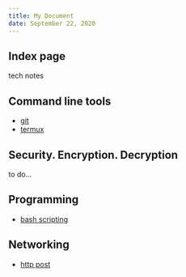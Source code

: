 ```yaml
---
title: My Document
date: September 22, 2020
---
```


## Index page
tech notes

## Command line tools
* [git](./git.html)
* [termux](./termux.html)

## Security. Encryption. Decryption
to do...

## Programming
* [bash scripting](./bash_scripting.html)

## Networking
* [http post](./http_post.html)